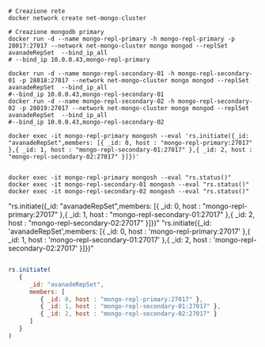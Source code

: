 

```shell

# Creazione rete
docker network create net-mongo-cluster

# Creazione mongodb primary
docker run -d --name mongo-repl-primary -h mongo-repl-primary -p 28017:27017 --network net-mongo-cluster mongo mongod --replSet avanadeRepSet  --bind_ip_all  
# --bind_ip 10.0.0.43,mongo-repl-primary

docker run -d --name mongo-repl-secondary-01 -h mongo-repl-secondary-01 -p 28018:27017 --network net-mongo-cluster mongo mongod --replSet avanadeRepSet  --bind_ip_all 
#--bind_ip 10.0.0.43,mongo-repl-secondary-01
docker run -d --name mongo-repl-secondary-02 -h mongo-repl-secondary-02 -p 28019:27017 --network net-mongo-cluster mongo mongod --replSet avanadeRepSet  --bind_ip_all 
#--bind_ip 10.0.0.43,mongo-repl-secondary-02

docker exec -it mongo-repl-primary mongosh --eval 'rs.initiate({_id: "avanadeRepSet",members: [{ _id: 0, host : "mongo-repl-primary:27017" },{ _id: 1, host : "mongo-repl-secondary-01:27017" },{ _id: 2, host : "mongo-repl-secondary-02:27017" }]})'


docker exec -it mongo-repl-primary mongosh --eval "rs.status()"
docker exec -it mongo-repl-secondary-01 mongosh --eval "rs.status()"
docker exec -it mongo-repl-secondary-02 mongosh --eval "rs.status()"

```
"rs.initiate({_id: \"avanadeRepSet\",members: [{ _id: 0, host : \"mongo-repl-primary:27017\" },{ _id: 1, host : \"mongo-repl-secondary-01:27017\" },{ _id: 2, host : \"mongo-repl-secondary-02:27017\" }]})"
"rs.initiate({_id: 'avanadeRepSet',members: [{ _id: 0, host : 'mongo-repl-primary:27017' },{ _id: 1, host : 'mongo-repl-secondary-01:27017' },{ _id: 2, host : 'mongo-repl-secondary-02:27017' }]})"
      

```javascript

rs.initiate(
   {
      _id: "avanadeRepSet",
      members: [
         { _id: 0, host : "mongo-repl-primary:27017" },
         { _id: 1, host : "mongo-repl-secondary-01:27017" },
         { _id: 2, host : "mongo-repl-secondary-02:27017" }
      ]
   }
)

```